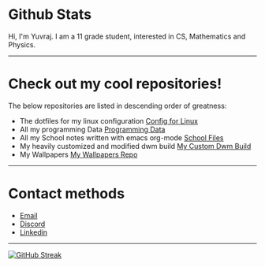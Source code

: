 



# Github Stats  
Hi, I'm Yuvraj. I am a 11 grade student, interested in CS, Mathematics and Physics.

---

# Check out my cool repositories!
The below repositories are listed in descending order of greatness:

* The dotfiles for my linux configuration [Config for Linux](https://gitlab.com/yuvibirdi/dotfiles)
* All my programming Data  [Programming Data](https://gitlab.com/yuvibirdi/programming)
* All my School notes written with emacs org-mode [School Files](https://gitlab.com/yuvibirdi/school)
* My heavily customized and modified dwm build [My Custom Dwm Build](https://gitlab.com/yuvibirdi/school)
* My Wallpapers [My Wallpapers Repo](https://gitlab.com/yuvibirdi/Wallpapers)

---

# Contact methods

* <a href = "mailto: yuvibirdi27@gmail.com">Email</a>
* [Discord](https://discord.gg/vkwGsPHk)
* [Linkedin](https://www.linkedin.com/in/ystdin)

---
[![GitHub Streak](https://github-readme-streak-stats.herokuapp.com/?user=yuvibirdi&theme=tokyonight)](https://git.io/streak-stats)

